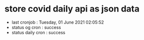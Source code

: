 # store covid daily api as json data

- last cronjob : Tuesday, 01 June 2021 02:05:52
- status og cron : success
- status daily cron : success
      
      